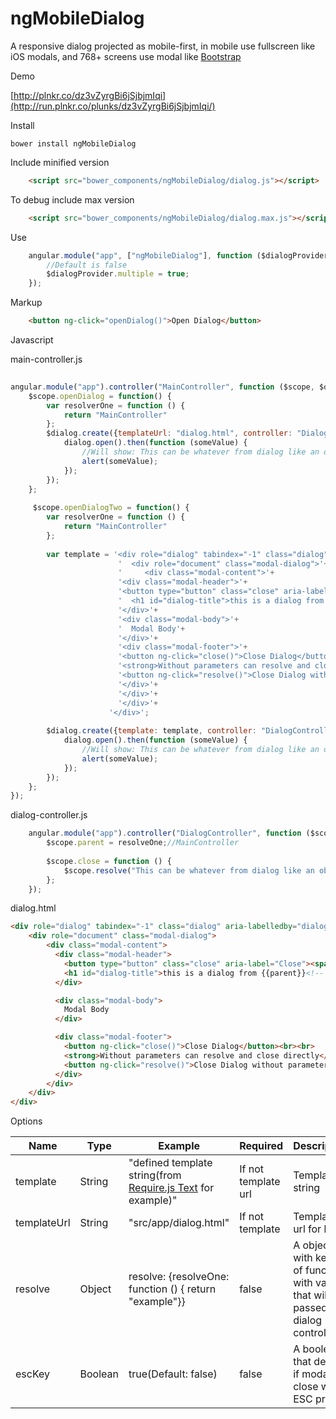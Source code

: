 # ngMobileDialog
A responsive dialog projected as mobile-first, in mobile use fullscreen like iOS modals, and 768+ screens use modal like [Bootstrap](http://getbootstrap.com)

Demo

   [http://plnkr.co/dz3vZyrgBi6jSjbjmIqi](http://run.plnkr.co/plunks/dz3vZyrgBi6jSjbjmIqi/)



Install

    bower install ngMobileDialog
    
Include minified version
```html
	<script src="bower_components/ngMobileDialog/dialog.js"></script>
```

To debug include max version
```html
	<script src="bower_components/ngMobileDialog/dialog.max.js"></script>
``` 
Use
```javascript
    angular.module("app", ["ngMobileDialog"], function ($dialogProvider) {
    	//Default is false
    	$dialogProvider.multiple = true;
    });
```
Markup
```html
    <button ng-click="openDialog()">Open Dialog</button>
```
Javascript

main-controller.js
```javascript
    
angular.module("app").controller("MainController", function ($scope, $dialog) {
    $scope.openDialog = function() {
        var resolverOne = function () {
            return "MainController"
        };
        $dialog.create({templateUrl: "dialog.html", controller: "DialogController", resolve: {resolveOne: resolverOne}}, function (dialog) {
            dialog.open().then(function (someValue) {
                //Will show: This can be whatever from dialog like an object or string
                alert(someValue);
            });
        });
    };
    
     $scope.openDialogTwo = function() {
        var resolverOne = function () {
            return "MainController"
        };
        
        var template = '<div role="dialog" tabindex="-1" class="dialog" aria-labelledby="dialog-title">'+
                        '  <div role="document" class="modal-dialog">'+
                        '     <div class="modal-content">'+
                        '<div class="modal-header">'+
                        '<button type="button" class="close" aria-label="Close"><span aria-hidden="true">&times;</span></button>'+
                        '  <h1 id="dialog-title">this is a dialog from {{parent}}<!-- MainController will be show--></h1>'+
                        '</div>'+
                        '<div class="modal-body">'+
                        '  Modal Body'+
                        '</div>'+
                        '<div class="modal-footer">'+
                        '<button ng-click="close()">Close Dialog</button><br><br>'+
                        '<strong>Without parameters can resolve and close directly</strong>'+
                        '<button ng-click="resolve()">Close Dialog without parameters</button>'+
                        '</div>'+
                        '</div>'+
                        '</div>'+
                      '</div>';
        
        $dialog.create({template: template, controller: "DialogController", resolve: {resolveOne: resolverOne}}, function (dialog) {
            dialog.open().then(function (someValue) {
                //Will show: This can be whatever from dialog like an object or string
                alert(someValue);
            });
        });
    };
});
```
dialog-controller.js
```javascript
	angular.module("app").controller("DialogController", function ($scope, resolveOne) {
		$scope.parent = resolveOne;//MainController
		
		$scope.close = function () {
			$scope.resolve("This can be whatever from dialog like an object or string");
		};
	});
```

dialog.html
```html
<div role="dialog" tabindex="-1" class="dialog" aria-labelledby="dialog-title">
    <div role="document" class="modal-dialog">
        <div class="modal-content">
          <div class="modal-header">
            <button type="button" class="close" aria-label="Close"><span aria-hidden="true">&times;</span></button>
            <h1 id="dialog-title">this is a dialog from {{parent}}<!-- MainController will be show--></h1>
          </div>

          <div class="modal-body">
            Modal Body
          </div>

          <div class="modal-footer">
            <button ng-click="close()">Close Dialog</button><br><br>
            <strong>Without parameters can resolve and close directly</strong>
            <button ng-click="resolve()">Close Dialog without parameters</button>
          </div>
        </div>
    </div>
</div>
```
Options

| Name      | Type   | Example                                                | Required            | Description                                                              |
|-------------|--------|--------------------------------------------------------|---------------------|--------------------------------------------------------------------------|
| template    | String | "defined template string(from [Require.js Text](https://github.com/requirejs/text) for example)"                                      | If not template url | Template string                                                          |
| templateUrl | String | "src/app/dialog.html"                                  | If not template     | Template url for load                                                    |
| resolve     | Object | resolve: {resolveOne: function () { return "example"}} | false               | A object with keys of functions with values that will be passed to dialog controller |
| escKey     | Boolean | true(Default: false) | false               | A boolean that define if modal will close with ESC press |

